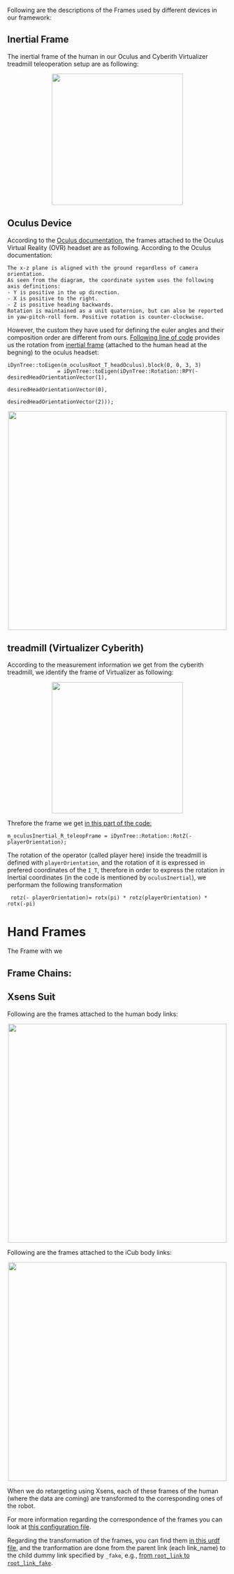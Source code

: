 Following are the descriptions of the Frames used by different devices in our framework:

## Inertial Frame

The inertial frame of the human in our Oculus and Cyberith Virtualizer treadmill teleoperation setup are as following:

<p align="center">
  <img width="300" src="./images/InertialFrame.jpg">
</p>

## Oculus Device
According to the [Oculus documentation](https://developer.oculus.com/documentation/native/pc/dg-sensor/), the frames attached to the Oculus Virtual Reality (OVR) headset are as following.
According to the Oculus documentation:
```
The x-z plane is aligned with the ground regardless of camera orientation.
As seen from the diagram, the coordinate system uses the following axis definitions:
- Y is positive in the up direction.
- X is positive to the right.
- Z is positive heading backwards.
Rotation is maintained as a unit quaternion, but can also be reported in yaw-pitch-roll form. Positive rotation is counter-clockwise.
```
However, the custom they have used for defining the euler angles and their composition order are different from ours.
[Following line of code](https://github.com/robotology/walking-teleoperation/blob/master/modules/Oculus_module/src/OculusModule.cpp#L386-L389
) provides us the rotation from [inertial frame](#xsens-suit) (attached to the human head at the begning) to the oculus headset:

```
iDynTree::toEigen(m_oculusRoot_T_headOculus).block(0, 0, 3, 3)
                = iDynTree::toEigen(iDynTree::Rotation::RPY(-desiredHeadOrientationVector(1),
                                                            desiredHeadOrientationVector(0),
                                                            desiredHeadOrientationVector(2)));
```                                                           

<p align="center">
  <img width="500" height="500" src="./images/Oculus.png">
</p>

## treadmill (Virtualizer Cyberith)

According to the measurement information we get from the cyberith treadmill, we identify the frame of Virtualizer as following:

<p align="center">
  <img width="300" src="./images/TeleoperationFrame.png">
</p>

Threfore the frame we get [in this part of the code:](https://github.com/robotology/walking-teleoperation/blob/60b449e6e8d5120a2a11ca2997521f46c51821c1/modules/Oculus_module/src/HeadRetargeting.cpp#L105)

```
m_oculusInertial_R_teleopFrame = iDynTree::Rotation::RotZ(-playerOrientation);
```
The rotation of the operator (called player here) inside the treadmill is defined with `playerOrientation`, and the rotation of it is expressed in prefered coordinates of the `I_T`, therefore in order to express the rotation in Inertial coordinates (in the code is mentioned by `oculusInertial`), we performam the following transformation
```
 rotz(- playerOrientation)= rotx(pi) * rotz(playerOrientation) * rotx(-pi)
```


# Hand Frames

The Frame with we 

## Frame Chains:


## Xsens Suit
Following are the frames attached to the human body links:


<p align="center">
  <img width="500" height="500" src="./images/humanXses.png">
</p> 

Following are the frames attached to the iCub body links:

<p align="center">
  <img width="500" height="500" src="./images/RobotFrames.png">
</p> 

When we do retargeting using Xsens, each of these frames of the human (where the data are coming) are transformed to the corresponding ones of the robot.

For more information regarding the correspondence of the frames you can look at [this configuration file](https://github.com/robotology/human-dynamics-estimation/blob/devel/conf/xml/RobotStateProvider_iCub.xml).

Regarding the transformation of the frames, you can find them [in this urdf file](), and the tranformation are done from the parent link (each link_name) to the child dummy link specified by `_fake`, e.g., [from `root_link` to `root_link_fake`](https://github.com/robotology/human-dynamics-estimation/blob/devel/conf/urdfs/teleoperation_iCub_model_V_2_5.urdf#L3341-L3353).


